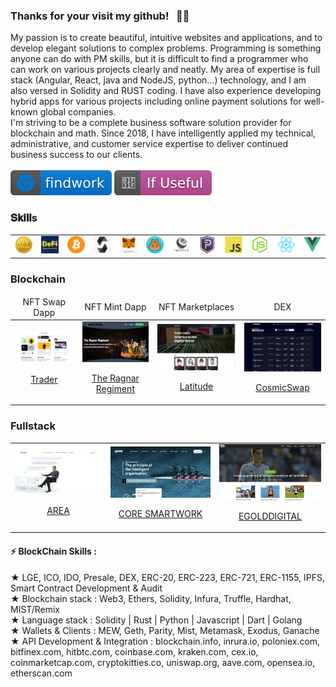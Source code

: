 ### Thanks for your visit my github! &nbsp; 👨👩
  My passion is to create beautiful, intuitive websites and applications, and to develop elegant solutions to complex problems.
  Programming is something anyone can do with PM skills, but it is difficult to find a programmer who can work on various projects clearly and neatly.
  My area of expertise is full stack (Angular, React, java and NodeJS, python...) technology, and I am also versed in Solidity and RUST coding.
  I have also experience developing hybrid apps for various projects including online payment solutions for well-known global companies. </br>
  I'm striving to be a complete business software solution provider for blockchain and math.
  Since 2018, I have intelligently applied my technical, administrative, and customer service expertise to deliver continued business success to our clients. </br></br><a href="https://discord.gg/2kAbrHs7"><img src="img/v2.svg" alt="website"/></a> <a href="https://join.slack.com/t/bcto-workspace/shared_invite/zt-18je7lax0-VSsTFeMh_PH3VnKeIr3QkA"><img src="img/v1.svg" alt="Star Badge"/></a>
</h1>
<!-- 
### Trophy

[![trophy](https://github-profile-trophy.vercel.app/?username=serenesky0914&title=Stars,Followers,Commits)](https://github.com/serenesky0914/github-profile-trophy&rank=S)

<div>
  <img height="170" align="left" src="https://github-readme-stats.vercel.app/api?username=serenesky0914&count_private=true&include_all_commits=true" />
  <img src="https://github-readme-stats.vercel.app/api/top-langs/?username=serenesky0914&layout=compact" />
</div> -->

### 𝐒𝐤𝐢𝐥𝐥s
<table>
  <tr>
      <td><img src="img/icon_nft.png?raw=true" width="200"></td>
      <td><img src="img/icon_defi.png?raw=true" width="200"></td>
      <td><img src="img/icon_bitcoin.png?raw=true" width="200"></td>
      <td><img src="img/icon_solidity.png?raw=true" width="200"></td>
      <td><img src="img/icon_metamask.png?raw=true" width="200"></td>
      <td><img src="img/icon_pancake.png?raw=true" width="200"></td>
      <td><img src="img/icon_truffle.png?raw=true" width="200"></td>
      <td><img src="img/icon_pivx.png?raw=true" width="200"></td>
      <td><img src="img/javascript-1174950.png" width="200"></td>
      <td><img src="img/node-1174925.webp" width="200"></td>
      <td><img src="img/react-1175109.webp" width="200"></td>
      <td><img src="img/vue-282497.webp" width="200"></td>
  </tr>  
</table>

### Blockchain

<table>
    <thead align="center">
        <tr>
            <td>NFT Swap Dapp</td>
            <td>NFT Mint Dapp</td>           
            <td>NFT Marketplaces</td>
            <td>DEX</td>
        </tr>
    </thead>
    <tbody>
        <tr>
            <td>
                <a href="https://trader.xyz/" target="_blank">
                    <img src="img/trader.png?raw=true" width="200">
                    <p align="center">Trader</p>
                </a>
            </td>
            <td>
                <a href="https://theragnarregiment.com/" target="_blank">
                    <img src="img/Ragnarregiment.png?raw=true" width="200">
                    <p align="center">The Ragnar Regiment</p>
                </a>
            </td>
            <td>
                <a href="https://latitud.art/">
                    <img src="img/latitud.png?raw=true" width="200">
                    <p align="center">Latitude</p>
                </a>
            </td>
            <td>
                <a href="https://app.cosmicswap.finance/">
                    <img src="img/cosmicswap.png?raw=true" width="200">
                    <p align="center">CosmicSwap</p>
                </a>
            </td>                      
        </tr>
  </tbody>
</table>

### Fullstack
<table>
    <tr>
        <td>
            <a href="https://www.aeratechnology.com/">
                <img src="img/area.png" width="200">
                <p align="center">AREA</p>
            </a>
        </td>        
        <td>
            <a href="https://www.core-smartwork.com/">
                <img src="img/coreSmartWork.png" width="200">
                <p align="center">CORE SMARTWORK</p>
            </a>
        </td> 
        <td>
            <a href="https://www.elgoldigital.com/">
                <img src="img/Egole.png" width="200">
                <p align="center">EGOLDDIGITAL</p>
            </a>
        </td>
    </tr>
</table>

</table>

#### ⚡ BlockChain Skills : 

★ LGE, ICO, IDO, Presale, DEX, ERC-20, ERC-223, ERC-721, ERC-1155, IPFS, Smart Contract Development & Audit</br>
★ Blockchain stack : Web3, Ethers, Solidity, Infura, Truffle, Hardhat, MIST/Remix</br>
★ Language stack : Solidity | Rust | Python | Javascript | Dart | Golang</br>
★ Wallets & Clients : MEW, Geth, Parity, Mist, Metamask, Exodus, Ganache</br>
★ API Development & Integration :
blockchain.info, inrura.io, poloniex.com, bitfinex.com, hitbtc.com, coinbase.com, kraken.com, cex.io, coinmarketcap.com, cryptokitties.co, uniswap.org, aave.com, opensea.io, etherscan.com
